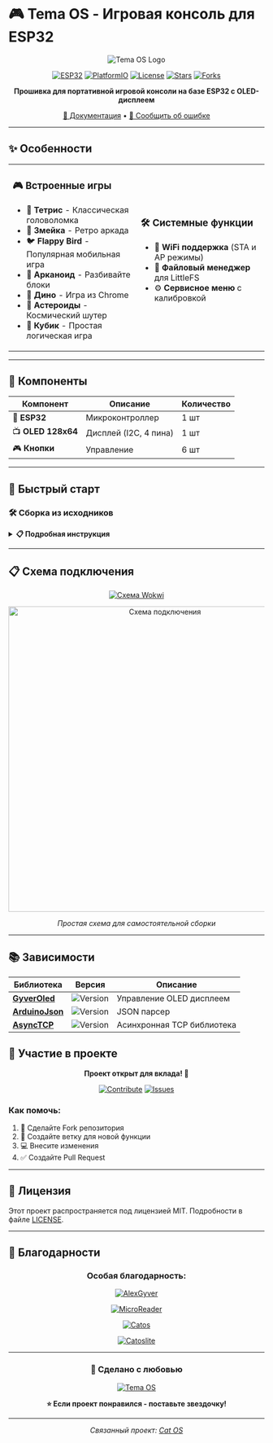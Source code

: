# 🎮 Tema OS - Игровая консоль для ESP32

<div align="center">

![Tema OS Logo](https://img.shields.io/badge/Tema%20OS-v3.5-brightgreen?style=for-the-badge&logo=arduino)

[![ESP32](https://img.shields.io/badge/ESP32-Compatible-red?style=flat-square&logo=espressif)](https://www.espressif.com/)
[![PlatformIO](https://img.shields.io/badge/PlatformIO-Ready-blue?style=flat-square&logo=platformio)](https://platformio.org/)
[![License](https://img.shields.io/badge/License-MIT-yellow?style=flat-square)](LICENSE)
[![Stars](https://img.shields.io/github/stars/Lilux122/Temaos3.0?style=flat-square&color=orange)](https://github.com/Lilux122/Temaos3.0/stargazers)
[![Forks](https://img.shields.io/github/forks/Lilux122/Temaos3.0?style=flat-square&color=purple)](https://github.com/Lilux122/Temaos3.0/network/members)

**Прошивка для портативной игровой консоли на базе ESP32 с OLED-дисплеем**

 [📖 Документация](https://github.com/Lilux122/Temaos3.0/wiki) • [🐛 Сообщить об ошибке](https://github.com/Lilux122/Temaos3.0/issues)

</div>

---

## ✨ Особенности

<table>
<tr>
<td width="50%">

### 🎮 Встроенные игры
- 🧩 **Тетрис** - Классическая головоломка
- 🐍 **Змейка** - Ретро аркада  
- 🐦 **Flappy Bird** - Популярная мобильная игра
- 🏓 **Арканоид** - Разбивайте блоки
- 🦕 **Дино** - Игра из Chrome
- 🚀 **Астероиды** - Космический шутер
- 🎲 **Кубик** - Простая логическая игра

</td>
<td width="50%">

### 🛠️ Системные функции
- 📶 **WiFi поддержка** (STA и AP режимы)
- 📁 **Файловый менеджер** для LittleFS
- ⚙️ **Сервисное меню** с калибровкой

</td>
</tr>
</table>

---

## 🔧 Компоненты

<div align="center">

| Компонент | Описание | Количество |
|-----------|----------|------------|
| 🧠 **ESP32** | Микроконтроллер | 1 шт |
| 📺 **OLED 128x64** | Дисплей (I2C, 4 пина) | 1 шт |
| 🎮 **Кнопки** | Управление | 6 шт |

</div>

---

## 🚀 Быстрый старт


### 🛠️ Сборка из исходников

<details>
<summary><b>📋 Подробная инструкция</b></summary>

#### 1️⃣ Установите PlatformIO
```bash
pip install platformio
```

#### 2️⃣ Клонируйте репозиторий
```bash
git clone https://github.com/Lilux122/Temaos3.0.git
cd Temaos3.0
```

#### 3️⃣ Соберите проект
```bash
pio run
```

#### 4️⃣ Загрузите на ESP32
```bash
pio run --target upload
```

</details>

---

## 📋 Схема подключения

<div align="center">

[![Схема Wokwi](https://img.shields.io/badge/📐%20Посмотреть%20схему-на%20Wokwi-blue?style=for-the-badge&logo=wokwi)](https://wokwi.com/projects/436710693132425217)

<img src="https://ltdfoto.ru/images/2025/08/03/clipboard-img.png" alt="Схема подключения" width="600">

*Простая схема для самостоятельной сборки*

</div>

---

## 📚 Зависимости

<div align="center">

| Библиотека | Версия | Описание |
|------------|---------|----------|
| [**GyverOled**](https://github.com/GyverLibs/GyverOLED/) | ![Version](https://img.shields.io/github/v/release/GyverLibs/GyverOLED?style=flat-square) | Управление OLED дисплеем |
| [**ArduinoJson**](https://github.com/bblanchon/ArduinoJson) | ![Version](https://img.shields.io/github/v/release/bblanchon/ArduinoJson?style=flat-square) | JSON парсер |
| [**AsyncTCP**](https://github.com/me-no-dev/AsyncTCP) | ![Version](https://img.shields.io/github/v/release/me-no-dev/AsyncTCP?style=flat-square) | Асинхронная TCP библиотека |

</div>


## 🤝 Участие в проекте

<div align="center">

**Проект открыт для вклада! 🚀**

[![Contribute](https://img.shields.io/badge/🛠️%20Contribute-Welcome-success?style=for-the-badge)](https://github.com/Lilux122/Temaos3.0/pulls)
[![Issues](https://img.shields.io/badge/🐛%20Issues-Welcome-red?style=for-the-badge)](https://github.com/Lilux122/Temaos3.0/issues)

</div>

### Как помочь:
1. 🍴 Сделайте Fork репозитория
2. 🌿 Создайте ветку для новой функции
3. 💻 Внесите изменения
4. ✅ Создайте Pull Request

---

## 📄 Лицензия

Этот проект распространяется под лицензией MIT. Подробности в файле [LICENSE](LICENSE).

---

## 🙏 Благодарности

<div align="center">

### Особая благодарность:

[![AlexGyver](https://img.shields.io/badge/💜%20Алекс%20Гайвер-За%20библиотеки-purple?style=for-the-badge)](https://github.com/GyverLibs/)

[![MicroReader](https://img.shields.io/badge/🔧%20MicroReader-За%20функции-blue?style=for-the-badge)](https://github.com/Nich1con/microReader/)

[![Catos](https://img.shields.io/badge/🔧%20Сatos-За%20функции-red?style=for-the-badge)](https://github.com/CatDevCode/CatOs.git)


[![Catoslite](https://img.shields.io/badge/🔧%20Сatoslite-За%20функции-orange?style=for-the-badge)](https://github.com/CatDevCode/CatOs_Lite.git)

</div>

---

<div align="center">

### 💖 Сделано с любовью

[![Tema OS](https://img.shields.io/badge/Tema%20OS-2025-red?style=for-the-badge&logo=heart)](https://github.com/Lilux122/Temaos3.0)

**⭐ Если проект понравился - поставьте звездочку!**

---

*Связанный проект: [Cat OS](https://github.com/CatDevCode/CatOs.git)*

</div>
